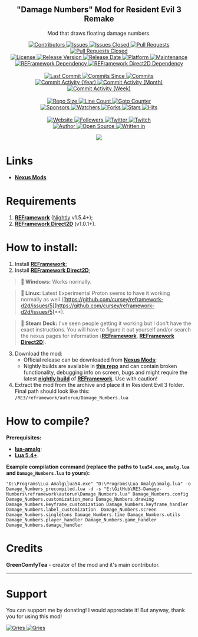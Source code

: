 <p align="center">
	<h2 align="center"><b>"Damage Numbers" Mod for Resident Evil 3 Remake</b></h2>
	<p align="center">Mod that draws floating damage numbers.</p>
</p>

<p align="center">
	<a href="https://github.com/greencomfytea/RE3-Damage-Numbers/graphs/contributors">
		<img alt="Contributors" src="https://custom-icon-badges.demolab.com/github/contributors/greencomfytea/RE3-Damage-Numbers?logo=person-add" />
	</a>
	<a href="https://github.com/greencomfytea/RE3-Damage-Numbers/issues">
		<img alt="Issues" src="https://custom-icon-badges.demolab.com/github/issues/greencomfytea/RE3-Damage-Numbers?logo=issue-opened" />
	</a>
	<a href="https://github.com/greencomfytea/RE3-Damage-Numbers/issues">
		<img alt="Issues Closed" src="https://custom-icon-badges.demolab.com/github/issues-closed/greencomfytea/RE3-Damage-Numbers?logo=issue-closed" />
	</a>
	<a href="https://github.com/greencomfytea/RE3-Damage-Numbers/pulls">
		<img alt="Pull Requests" src="https://custom-icon-badges.demolab.com/github/issues-pr/greencomfytea/RE3-Damage-Numbers?logo=git-pull-request" />
	</a>
	<a href="https://github.com/greencomfytea/RE3-Damage-Numbers/pulls">
		<img alt="Pull Requests Closed" src="https://custom-icon-badges.demolab.com/github/issues-pr-closed/greencomfytea/RE3-Damage-Numbers?logo=git-pull-request-closed" />
	</a>
	<br>
	<a href="https://github.com/greencomfytea/RE3-Damage-Numbers/blob/main/LICENSE">
		<img alt="License" src="https://custom-icon-badges.demolab.com/github/license/greencomfytea/RE3-Damage-Numbers?logo=law" />
	</a>
	<a href="https://github.com/greencomfytea/RE3-Damage-Numbers/releases">
		<img alt="Release Version" src="https://custom-icon-badges.demolab.com/github/v/release/greencomfytea/RE3-Damage-Numbers?logo=tag" />
	</a>
	<a href="https://github.com/greencomfytea/RE3-Damage-Numbers/releases">
		<img alt="Release Date" src="https://custom-icon-badges.demolab.com/github/release-date/greencomfytea/RE3-Damage-Numbers?logo=clock" />
	</a>
	<a href="">
		<img alt="Platform" src="https://custom-icon-badges.demolab.com/badge/platform-win%20%7C%20linux%20%7C%20steam%20deck-blue?logo=device-desktop" />
	</a>
	<a href="">
		<img alt="Maintenance" src="https://custom-icon-badges.demolab.com/maintenance/yes/2024?logo=tools" />
	</a>
	<br>
	<a href="https://nexusmods.com/residentevil32020/mods/882">
		<img alt="REFramework Dependency" src="https://custom-icon-badges.demolab.com/badge/dependency-REFramework%20v1.5.4%2B-green?logo=package-dependencies" />
	</a>
   	<a href="https://nexusmods.com/residentevil32020/mods/922">
		<img alt="REFramework Direct2D Dependency" src="https://custom-icon-badges.demolab.com/badge/dependency-REFramework%20Direct2D%20v1.0.0%2B-yellow?logo=package-dependencies" />
	</a>
	<br>
	<br>
	<a href="https://github.com/greencomfytea/RE3-Damage-Numbers/commits/main">
		<img alt="Last Commit" src="https://custom-icon-badges.demolab.com/github/last-commit/greencomfytea/RE3-Damage-Numbers?logo=git-commit" />
	</a>
	<a href="https://github.com/greencomfytea/RE3-Damage-Numbers/commits/main">
		<img alt="Commits Since" src="https://custom-icon-badges.demolab.com/github/commits-since/greencomfytea/RE3-Damage-Numbers/latest?logo=git-commit" />
	</a>
	<a href="https://github.com/greencomfytea/RE3-Damage-Numbers/commits/main">
		<img alt="Commits" src="https://custom-icon-badges.demolab.com/github/commit-activity/t/greencomfytea/RE3-Damage-Numbers?logo=git-commit" />
	</a>
	<br>
	<a href="https://github.com/greencomfytea/RE3-Damage-Numbers/graphs/commit-activity">
		<img alt="Commit Activity (Year)" src="https://custom-icon-badges.demolab.com/github/commit-activity/y/greencomfytea/RE3-Damage-Numbers?logo=pulse" />
	</a>
	<a href="https://github.com/greencomfytea/RE3-Damage-Numbers/graphs/commit-activity">
		<img alt="Commit Activity (Month)" src="https://custom-icon-badges.demolab.com/github/commit-activity/m/greencomfytea/RE3-Damage-Numbers?logo=pulse" />
	</a>
	<a href="https://github.com/greencomfytea/RE3-Damage-Numbers/graphs/commit-activity">
		<img alt="Commit Activity (Week)" src="https://custom-icon-badges.demolab.com/github/commit-activity/w/greencomfytea/RE3-Damage-Numbers?logo=pulse" />
	</a>
	<br>
	<br>
	<a href="">
		<img alt="Repo Size" src="https://custom-icon-badges.demolab.com/github/repo-size/greencomfytea/RE3-Damage-Numbers?logo=database" />
	</a>
	<a href="">
		<img alt="Line Count" src="https://sloc.xyz/github/greencomfytea/RE3-Damage-Numbers" />
	</a>
	<a href="">
		<img alt="Goto Counter" src="https://custom-icon-badges.demolab.com/github/search/greencomfytea/RE3-Damage-Numbers/goto?logo=git-compare" />
	</a>
	<br>
	<a href="https://github.com/sponsors/greencomfytea">
		<img alt="Sponsors" src="https://custom-icon-badges.demolab.com/github/sponsors/greencomfytea?logo=heart" />
	</a>
	<a href="https://github.com/greencomfytea/RE3-Damage-Numbers/watchers">
		<img alt="Watchers" src="https://custom-icon-badges.demolab.com/github/watchers/greencomfytea/RE3-Damage-Numbers?logo=eye" />
	</a>
	<a href="https://github.com/greencomfytea/RE3-Damage-Numbers/forks">
		<img alt="Forks" src="https://custom-icon-badges.demolab.com/github/forks/greencomfytea/RE3-Damage-Numbers?logo=repo-forked" />
	</a>
	<a href="https://github.com/greencomfytea/RE3-Damage-Numbers/stargazers">
		<img alt="Stars" src="https://custom-icon-badges.demolab.com/github/stars/greencomfytea/RE3-Damage-Numbers?logo=star" />
	</a>
	<a href="https://github.com/greencomfytea/RE3-Damage-Numbers/graphs/traffic">
		<img alt="Hits" src="https://custom-icon-badges.demolab.com/endpoint?url=https://hits.dwyl.com/greencomfytea/RE3-Damage-Numbers.json?color=blue&logo=eye" />
	</a>
	<br>
	<br>
	<a href="https://nexusmods.com/residentevil32020/mods/924">
		<img alt="Website" src="https://custom-icon-badges.demolab.com/website?down_color=red&down_message=down&up_color=brightgreen&up_message=up&logo=link&url=https://nexusmods.com/residentevil32020/mods/924" />
	</a>
	<a href="https://github.com/greencomfytea?tab=followers">
		<img alt="Followers" src="https://custom-icon-badges.demolab.com/github/followers/greencomfytea?logo=people" />
	</a>
	<a href="https://twitter.com/greencomfytea">
		<img alt="Twitter" src="https://img.shields.io/twitter/follow/greencomfytea?logo=twitter" />
	</a>
	<a href="https://twitch.tv/greencomfytea">
		<img alt="Twitch" src="https://img.shields.io/twitch/status/greencomfytea?logo=twitch" />
	</a>
	<br>
	<a href="https://github.com/greencomfytea">
		<img alt="Author" src="https://custom-icon-badges.demolab.com/badge/author-GreenComfyTea-green?logo=person" />
	</a>
	<a href="https://github.com/topics/open-source">
		<img alt="Open Source" src="https://img.shields.io/badge/open%20source-%20yes-brightgreen?logo=openvpn" />
	</a>
	<a href="https://cursey.github.io/reframework-book/index.html#lua-scripting">
		<img alt="Written in" src="https://custom-icon-badges.demolab.com/badge/written in-lua-000080?logo=terminal" />
	</a>
</p>

<p align="center">
	<a>
		<img align="center" src="https://github.com/GreenComfyTea/RE3-Damage-Numbers/assets/30152047/2be42c0f-93b4-48af-a3be-19765941253c" />
	</a>
</p>

# Links
* **[Nexus Mods](https://nexusmods.com/residentevil32020/mods/924)**

# Requirements
1. **[REFramework](https://nexusmods.com/residentevil32020/mods/882)** ([Nightly](https://github.com/praydog/REFramework-nightly/releases) v1.5.4+);
2. **[REFramework Direct2D](https://nexusmods.com/residentevil32020/mods/922)** (v1.0.1+).

# How to install:
1. Install **[REFramework](https://nexusmods.com/residentevil32020/mods/882)**;
2. Install **[REFramework Direct2D](https://nexusmods.com/residentevil32020/mods/922)**;
>**:pushpin: Windows:** Works normally.

>**:pushpin: Linux:** Latest Experimental Proton seems to have it working normally as well ([https://github.com/cursey/reframework-d2d/issues/5](https://github.com/cursey/reframework-d2d/issues/5)**).

>**:pushpin: Steam Deck:** I've seen people getting it working but I don't have the exact instructions. You will have to figure it out yourself and/or search the nexus pages for information (**[REFramework](https://nexusmods.com/residentevil32020/mods/882)**, **[REFramework Direct2D](https://nexusmods.com/monsterhunterrise/mods/134)**).
3. Download the mod:
    * Official release can be downloaded from **[Nexus Mods](https://nexusmods.com/residentevil32020/mods/924)**;
    * Nightly builds are available in **[this repo](https://github.com/GreenComfyTea/RE3-Damage-Numbers)** and can contain broken functionality, debugging info on screen, bugs and might require the latest **[nightly build](https://github.com/praydog/REFramework-nightly/releases)** of **[REFramework](https://nexusmods.com/residentevil32020/mods/882)**. Use with caution!
4. Extract the mod from the archive and place it in Resident Evil 3 folder. Final path should look like this: `/RE3/reframework/autorun/Damage_Numbers.lua`

# How to compile?
**Prerequisites:**
+ **[lua-amalg](https://github.com/siffiejoe/lua-amalg)**;    
+ **[Lua 5.4+](https://lua.org/)**.  

**Example compilation command (replace the paths to `lua54.exe`, `amalg.lua` and `Damage_Numbers.lua` to yours):**

`"D:\Programs\Lua Amalg\lua54.exe" "D:\Programs\Lua Amalg\amalg.lua" -o Damage_Numbers_precompiled.lua -d -s "E:\GitHub\RE3-Damage-Numbers\reframework\autorun\Damage_Numbers.lua" Damage_Numbers.config Damage_Numbers.customization_menu Damage_Numbers.drawing Damage_Numbers.keyframe_customization Damage_Numbers.keyframe_handler Damage_Numbers.label_customization  Damage_Numbers.screen Damage_Numbers.singletons Damage_Numbers.time Damage_Numbers.utils Damage_Numbers.player_handler Damage_Numbers.game_handler Damage_Numbers.damage_handler`

# Credits
**GreenComfyTea** - creator of the mod and it's main contributor.
  
***
# Support

You can support me by donating! I would appreciate it! But anyway, thank you for using this mod!

 <a href="https://streamelements.com/greencomfytea/tip">
  <img alt="Qries" src="https://panels.twitch.tv/panel-48897356-image-c6155d48-b689-4240-875c-f3141355cb56">
</a>
<a href="https://ko-fi.com/greencomfytea">
  <img alt="Qries" src="https://panels.twitch.tv/panel-48897356-image-c2fcf835-87e4-408e-81e8-790789c7acbc">
</a>

